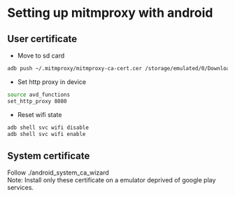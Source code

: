 # Setting up mitmproxy with android

## User certificate
- Move to sd card
```bash
adb push ~/.mitmproxy/mitmproxy-ca-cert.cer /storage/emulated/0/Download/mitmproxy-ca-cert.cer
```
- Set http proxy in device
```bash
source avd_functions 
set_http_proxy 8080
```

- Reset wifi state
```bash
adb shell svc wifi disable
adb shell svc wifi enable
```

## System certificate
Follow ./android_system_ca_wizard <br>
Note: Install only these certificate on a emulator deprived of google play services. 